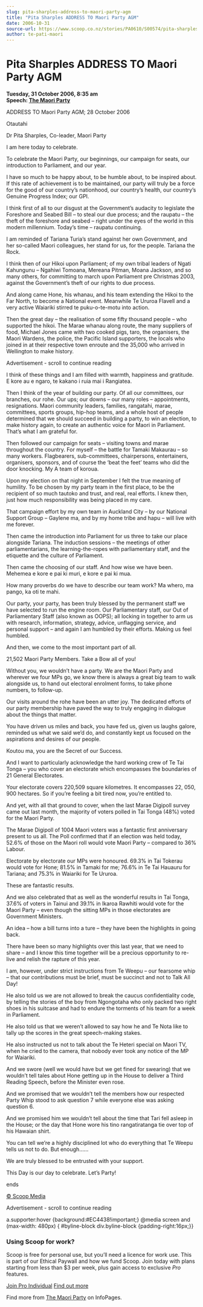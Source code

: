 ```yaml
---
slug: pita-sharples-address-to-maori-party-agm
title: "Pita Sharples ADDRESS TO Maori Party AGM"
date: 2006-10-31
source-url: https://www.scoop.co.nz/stories/PA0610/S00574/pita-sharples-address-to-maori-party-agm.htm
author: te-pati-maori
---
```

Pita Sharples ADDRESS TO Maori Party AGM
========================================

**Tuesday, 31 October 2006, 8:35 am**  
**Speech: [The Maori Party](https://info.scoop.co.nz/The_Maori_Party)**

ADDRESS TO Maori Party AGM; 28 October 2006

Otautahi

Dr Pita Sharples, Co-leader, Maori Party

I am here today to celebrate.

To celebrate the Maori Party, our beginnings, our campaign for seats, our introduction to Parliament, and our year.

I have so much to be happy about, to be humble about, to be inspired about. If this rate of achievement is to be maintained, our party will truly be a force for the good of our country’s nationhood, our country’s health, our country’s Genuine Progress Index; our GPI.

I think first of all to our disgust at the Government’s audacity to legislate the Foreshore and Seabed Bill – to steal our due process; and the raupatu – the theft of the foreshore and seabed – right under the eyes of the world in this modern millennium. Today’s time – raupatu continuing.

I am reminded of Tariana Turia’s stand against her own Government, and her so-called Maori colleagues, her stand for us, for the people. Tariana the Rock.

I think then of our Hikoi upon Parliament; of my own tribal leaders of Ngati Kahungunu – Ngahiwi Tomoana, Mereana Pitman, Moana Jackson, and so many others, for committing to march upon Parliament pre Christmas 2003, against the Government’s theft of our rights to due process.

And along came Hone, his whanau, and his team extending the Hikoi to the Far North, to become a National event. Meanwhile Te Ururoa Flavell and a very active Waiariki stirred te puku-o-te-motu into action.

Then the great day – the realisation of some fifty thousand people – who supported the hikoi. The Marae whanau along route, the many suppliers of food, Michael Jones came with two cooked pigs, taro, the organisers, the Maori Wardens, the police, the Pacific Island supporters, the locals who joined in at their respective town enroute and the 35,000 who arrived in Wellington to make history.

Advertisement - scroll to continue reading





I think of these things and I am filled with warmth, happiness and gratitude. E kore au e ngaro, te kakano i ruia mai i Rangiatea.

Then I think of the year of building our party. Of all our committees, our branches, our rohe. Our ups; our downs – our many roles – appointments, resignations. Maori community leaders, families, rangatahi, marae, committees, sports groups, hip-hop teams, and a whole host of people determined that we should succeed in building a party, to win an election, to make history again, to create an authentic voice for Maori in Parliament. That’s what I am grateful for.

Then followed our campaign for seats – visiting towns and marae throughout the country. For myself – the battle for Tamaki Makaurau – so many workers. Flagbearers, sub-committees, chairpersons, entertainers, organisers, sponsors, and of course the ‘beat the feet’ teams who did the door knocking. My A team of koroua.

Upon my election on that night in September I felt the true meaning of humility. To be chosen by my party team in the first place, to be the recipient of so much tautoko and trust, and real, real efforts. I knew then, just how much responsibility was being placed in my care.

That campaign effort by my own team in Auckland City – by our National Support Group – Gaylene ma, and by my home tribe and hapu – will live with me forever.

Then came the introduction into Parliament for us three to take our place alongside Tariana. The induction sessions – the meetings of other parliamentarians, the learning-the-ropes with parliamentary staff, and the etiquette and the culture of Parliament.

Then came the choosing of our staff. And how wise we have been. Mehemea e kore e pai ki muri, e kore e pai ki mua.

How many proverbs do we have to describe our team work? Ma whero, ma pango, ka oti te mahi.

Our party, your party, has been truly blessed by the permanent staff we have selected to run the engine room. Our Parliamentary staff, our Out of Parliamentary Staff (also known as OOPS); all locking in together to arm us with research, information, strategy, advice, unflagging service, and personal support – and again I am humbled by their efforts. Making us feel humbled.

And then, we come to the most important part of all.

21,502 Maori Party Members. Take a Bow all of you!

Without you, we wouldn’t have a party. We are the Maori Party and wherever we four MPs go, we know there is always a great big team to walk alongside us, to hand out electoral enrolment forms, to take phone numbers, to follow-up.

Our visits around the rohe have been an utter joy. The dedicated efforts of our party membership have paved the way to truly engaging in dialogue about the things that matter.

You have driven us miles and back, you have fed us, given us laughs galore, reminded us what we said we’d do, and constantly kept us focused on the aspirations and desires of our people.

Koutou ma, you are the Secret of our Success.

And I want to particularly acknowledge the hard working crew of Te Tai Tonga – you who cover an electorate which encompasses the boundaries of 21 General Electorates.

Your electorate covers 220,509 square kilometres. It encompasses 22, 050, 900 hectares. So if you’re feeling a bit tired now, you’re entitled to.

And yet, with all that ground to cover, when the last Marae Digipoll survey came out last month, the majority of voters polled in Tai Tonga (48%) voted for the Maori Party.

The Marae Digipoll of 1004 Maori voters was a fantastic first anniversary present to us all. The Poll confirmed that if an election was held today, 52.6% of those on the Maori roll would vote Maori Party – compared to 36% Labour.

Electorate by electorate our MPs were honoured. 69.3% in Tai Tokerau would vote for Hone; 81.5% in Tamaki for me; 76.6% in Te Tai Hauauru for Tariana; and 75.3% in Waiariki for Te Ururoa.

These are fantastic results.

And we also celebrated that as well as the wonderful results in Tai Tonga, 37.6% of voters in Tainui and 39.1% in Ikaroa Rawhiti would vote for the Maori Party – even though the sitting MPs in those electorates are Government Ministers.

An idea – how a bill turns into a ture – they have been the highlights in going back.

There have been so many highlights over this last year, that we need to share – and I know this time together will be a precious opportunity to re-live and relish the rapture of this year.

I am, however, under strict instructions from Te Weepu – our fearsome whip – that our contributions must be brief, must be succinct and not to Talk All Day!

He also told us we are not allowed to break the caucus confidentiality code, by telling the stories of the boy from Ngongotaha who only packed two right shoes in his suitcase and had to endure the torments of his team for a week in Parliament.

He also told us that we weren’t allowed to say how he and Te Nota like to tally up the scores in the great speech-making stakes.

He also instructed us not to talk about the Te Heteri special on Maori TV, when he cried to the camera, that nobody ever took any notice of the MP for Waiariki.

And we swore (well we would have but we get fined for swearing) that we wouldn’t tell tales about Hone getting up in the House to deliver a Third Reading Speech, before the Minister even rose.

And we promised that we wouldn’t tell the members how our respected Party Whip stood to ask question 7 while everyone else was asking question 6.

And we promised him we wouldn’t tell about the time that Tari fell asleep in the House; or the day that Hone wore his tino rangatiratanga tie over top of his Hawaian shirt.

You can tell we’re a highly disciplined lot who do everything that Te Weepu tells us not to do. But enough……

We are truly blessed to be entrusted with your support.

This Day is our day to celebrate. Let’s Party!

ends

[© Scoop Media](http://www.scoop.co.nz/about/terms.html)  

Advertisement - scroll to continue reading



a.supporter:hover {background:#EC4438!important;} @media screen and (max-width: 480px) { #byline-block div.byline-block {padding-right:16px;}}

### Using Scoop for work?

Scoop is free for personal use, but you’ll need a licence for work use. This is part of our Ethical Paywall and how we fund Scoop. Join today with plans starting from less than $3 per week, plus gain access to exclusive _Pro_ features.  
  
[Join Pro Individual](https://pro.scoop.co.nz/Individual/?from=ProIn24) [Find out more](https://pro.scoop.co.nz/using-scoop-for-work/?from=ProIn24)

Find more from [The Maori Party](https://info.scoop.co.nz/The_Maori_Party) on InfoPages.